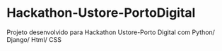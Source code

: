 # Hackathon-Ustore-PortoDigital
Projeto desenvolvido para Hackathon Ustore-Porto Digital com Python/ Django/ Html/ CSS
